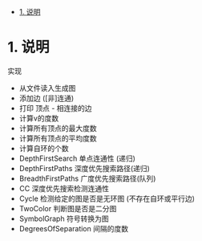<!-- TOC -->

- [1. 说明](#1-说明)

<!-- /TOC -->



<a id="markdown-1-说明" name="1-说明"></a>
# 1. 说明


实现
* 从文件读入生成图
* 添加边 ([非]连通)
* 打印 顶点 - 相连接的边
* 计算v的度数
* 计算所有顶点的最大度数
* 计算所有顶点的平均度数
* 计算自环的个数
* DepthFirstSearch 单点连通性 (递归)
* DepthFirstPaths 深度优先搜索路径(递归)
* BreadthFirstPaths 广度优先搜索路径(队列)
* CC 深度优先搜索检测连通性
* Cycle 检测给定的图是否是无环图 (不存在自环或平行边)
* TwoColor 判断图是否是二分图
* SymbolGraph 符号转换为图
* DegreesOfSeparation 间隔的度数
